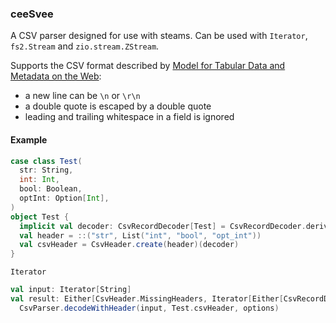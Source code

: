 ### ceeSvee

A CSV parser designed for use with steams. Can be used with `Iterator`, `fs2.Stream` and `zio.stream.ZStream`.

Supports the CSV format described by [Model for Tabular Data and Metadata on the Web](https://www.w3.org/TR/2015/REC-tabular-data-model-20151217/#ebnf):
- a new line can be `\n` or `\r\n`
- a double quote is escaped by a double quote 
- leading and trailing whitespace in a field is ignored

#### Example

```scala
case class Test(
  str: String,
  int: Int,
  bool: Boolean,
  optInt: Option[Int],
)
object Test {
  implicit val decoder: CsvRecordDecoder[Test] = CsvRecordDecoder.derive
  val header = ::("str", List("int", "bool", "opt_int"))
  val csvHeader = CsvHeader.create(header)(decoder)
}
```

`Iterator`
```scala
val input: Iterator[String]
val result: Either[CsvHeader.MissingHeaders, Iterator[Either[CsvRecordDecoder.Error, Test]]] =
  CsvParser.decodeWithHeader(input, Test.csvHeader, options)
```
